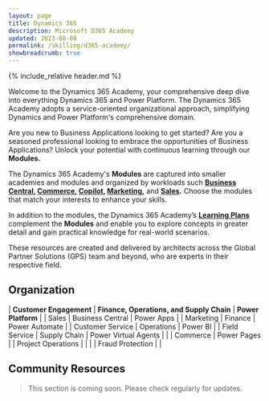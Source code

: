```yaml
---
layout: page
title: Dynamics 365
description: Microsoft D365 Academy
updated: 2023-08-08
permalink: /skilling/d365-academy/
showbreadcrumb: true
---
```

{% include_relative header.md %}

Welcome to the Dynamics 365 Academy, your comprehensive deep dive into everything Dynamics 365 and Power Platform. The Dynamics 365 Academy adopts a service-oriented organizational approach, simplifying Dynamics and Power Platform's comprehensive domain.

Are you new to Business Applications looking to get started? Are you a seasoned professional looking to embrace the opportunities of Business Applications? Unlock your potential with continuous learning through our **Modules.**

The Dynamics 365 Academy's **Modules** are captured into smaller academies and modules and organized by workloads such **[Business Central](/PartnerResources/skilling/d365-academy/business-central-academy/), [Commerce](/PartnerResources/skilling/d365-academy/d365-commerce-academy/), [Copilot](/PartnerResources/skilling/d365-academy/d365-copilot-academy), [Marketing](/PartnerResources/skilling/d365-academy/d365-marketing-academy),** and **[Sales](/PartnerResources/skilling/d365-academy/d365-sales-academy).** Choose the modules that match your interests to enhance your skills.

In addition to the modules, the Dynamics 365 Academy’s **[Learning Plans](/PartnerResources/skilling/d365-academy/business-applications)** complement the **Modules** and enable you to explore concepts in greater detail and gain practical knowledge for real-world scenarios.

These resources are created and delivered by architects across the Global Partner Solutions (GPS) team and beyond, who are experts in their respective field.

## Organization


| **Customer Engagement** | **Finance, Operations, and Supply Chain** | **Power Platform** |
| Sales | Business Central | Power Apps |
| Marketing	| Finance | Power Automate |
| Customer Service | Operations | Power BI |
| Field Service	| Supply Chain | Power Virtual Agents |
| | Commerce | Power Pages
| | Project Operations | |
| | Fraud Protection | |


## Community Resources

> This section is coming soon. Please check regularly for updates.
